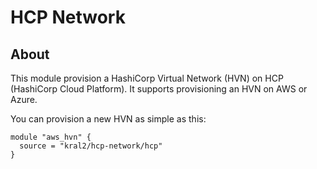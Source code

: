 # HCP Network

## About

This module provision a HashiCorp Virtual Network (HVN) on HCP (HashiCorp Cloud Platform). It supports provisioning an HVN on AWS or Azure.

You can provision a new HVN as simple as this:

```HCL
module "aws_hvn" {
  source = "kral2/hcp-network/hcp"
}
```

<!-- BEGIN_TF_DOCS -->

<!-- END_TF_DOCS -->